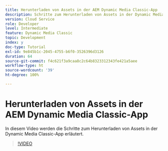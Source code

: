 ```yaml
---
title: Herunterladen von Assets in der AEM Dynamic Media Classic-App
description: Schritte zum Herunterladen von Assets in der Dynamic Media Classic-App
version: Cloud Service
role: Developer
level: Intermediate
feature: Dynamic Media Classic
topic: Development
index: y
doc-type: Tutorial
exl-id: 9e845b1c-2045-4755-b6f0-3526396d3126
duration: 64
source-git-commit: f4c621f3a9caa8c2c64b8323312343fe421a5aee
workflow-type: ht
source-wordcount: '39'
ht-degree: 100%

---
```


# Herunterladen von Assets in der AEM Dynamic Media Classic-App

In diesem Video werden die Schritte zum Herunterladen von Assets in der Dynamic Media Classic-App erläutert.

>[!VIDEO](https://video.tv.adobe.com/v/335458?quality=12&learn=on)
